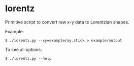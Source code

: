 

# lorentz

Primitive script to convert raw x-y data to Lorentzian shapes.

Example:

    $ ./lorentz.py --xy=example/xy.stick > example/output

To see all options:

    $ ./lorentz.py --help

